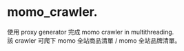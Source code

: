 # momo_crawler. 
使用 proxy generator 完成 momo crawler in multithreading.  
該 crawler 可爬下 momo 全站商品清單 / momo 全站品牌清單。

